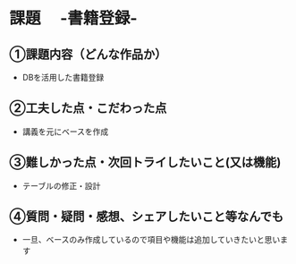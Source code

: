 # 課題　 -書籍登録-

## ①課題内容（どんな作品か）
- DBを活用した書籍登録

## ②工夫した点・こだわった点
- 講義を元にベースを作成

## ③難しかった点・次回トライしたいこと(又は機能)
- テーブルの修正・設計

## ④質問・疑問・感想、シェアしたいこと等なんでも
- 一旦、ベースのみ作成しているので項目や機能は追加していきたいと思います
